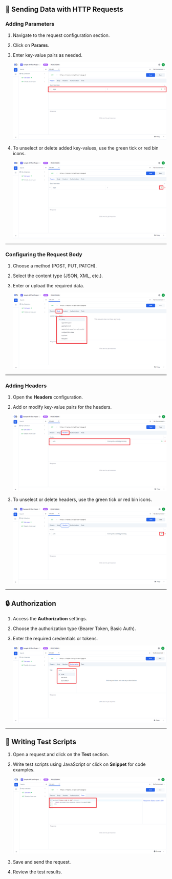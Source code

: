 ﻿## 🔧 Sending Data with HTTP Requests

### **Adding Parameters**

1. Navigate to the request configuration section.
2. Click on **Params**.
3. Enter key-value pairs as needed.

   ![api18](/images/api18.png)

4. To unselect or delete added key-values, use the green tick or red bin icons.

   ![api19](/images/api19.png)

---

### **Configuring the Request Body**

1. Choose a method (POST, PUT, PATCH).
2. Select the content type (JSON, XML, etc.).
3. Enter or upload the required data.

   ![api21](/images/api21.png)

---

### **Adding Headers**

1. Open the **Headers** configuration.
2. Add or modify key-value pairs for the headers.

   ![api22](/images/api22.png)

3. To unselect or delete headers, use the green tick or red bin icons.

   ![api23](/images/api23.png)

---

## 🔒 Authorization

1. Access the **Authorization** settings.
2. Choose the authorization type (Bearer Token, Basic Auth).
3. Enter the required credentials or tokens.

   ![api25](/images/api25.png)

---

## 🧪 Writing Test Scripts

1. Open a request and click on the **Test** section.
2. Write test scripts using JavaScript or click on **Snippet** for code examples.

   ![api26](/images/api43.png)

3. Save and send the request.
4. Review the test results.

